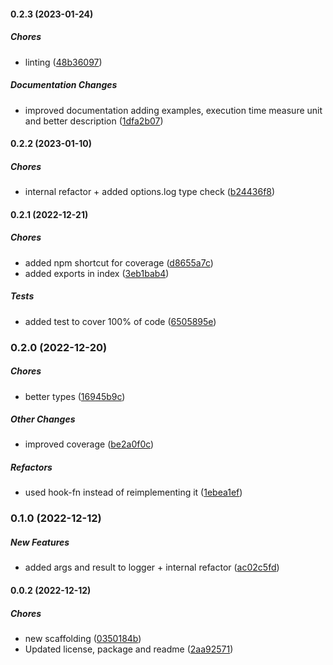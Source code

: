 #### 0.2.3 (2023-01-24)

##### Chores

*  linting ([48b36097](https://github.com/JointlyTech/performance-logger/commit/48b36097124e32381a59b017644b4f96e7d092fd))

##### Documentation Changes

*  improved documentation adding examples, execution time measure unit and better description ([1dfa2b07](https://github.com/JointlyTech/performance-logger/commit/1dfa2b071d9d90e5334580be9ed9dbeaa8b931c0))

#### 0.2.2 (2023-01-10)

##### Chores

*  internal refactor + added options.log type check ([b24436f8](https://github.com/JointlyTech/performance-logger/commit/b24436f8942e4372f9749a966af8b335de720e24))

#### 0.2.1 (2022-12-21)

##### Chores

*  added npm shortcut for coverage ([d8655a7c](https://github.com/JointlyTech/performance-logger/commit/d8655a7c50d74177b09fb8407b058e0d1ee730dd))
*  added exports in index ([3eb1bab4](https://github.com/JointlyTech/performance-logger/commit/3eb1bab4b603732151cdb8b3a0a57aa11ef56310))

##### Tests

*  added test to cover 100% of code ([6505895e](https://github.com/JointlyTech/performance-logger/commit/6505895efc7d9c1624fb2f1431a05476047f47d0))

### 0.2.0 (2022-12-20)

##### Chores

*  better types ([16945b9c](https://github.com/JointlyTech/performance-logger/commit/16945b9cd2f20d86cf01038188fe89d45c5a5f09))

##### Other Changes

*  improved coverage ([be2a0f0c](https://github.com/JointlyTech/performance-logger/commit/be2a0f0caef32540f613de4f7eefcea389f62858))

##### Refactors

*  used hook-fn instead of reimplementing it ([1ebea1ef](https://github.com/JointlyTech/performance-logger/commit/1ebea1ef283c7f4655ef344a5f57c46b2946bd0b))

### 0.1.0 (2022-12-12)

##### New Features

*  added args and result to logger + internal refactor ([ac02c5fd](https://github.com/JointlyTech/performance-logger/commit/ac02c5fdadee10c2d807692554433f9403791f00))

#### 0.0.2 (2022-12-12)

##### Chores

*  new scaffolding ([0350184b](https://github.com/JointlyTech/performance-logger/commit/0350184befdf6aa4e4b403d2d6a9c7f48d5dc703))
*  Updated license, package and readme ([2aa92571](https://github.com/JointlyTech/performance-logger/commit/2aa92571c33e55d1f73a3f6f9e2b3511be8b2495))


